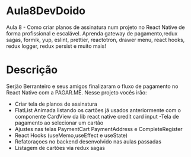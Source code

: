 # Aula8DevDoido
Aula 8 - Como criar planos de assinatura num projeto no React Native de forma profissional e escalável. Aprenda gateway de pagamento,redux sagas, formik, yup, eslint, prettier, reactotron, drawer menu, react hooks, redux logger, redux persist e muito mais!

# Descrição
Serjão Berranteiro e seus amigos finalizaram o fluxo de pagamento no React Native com a PAGAR.ME. Nesse projeto vocês irão:

- Criar tela de planos de assinatura
- FlatList Animada listando os cartões já usados anteriormente com o componente CardView da lib react native credit card input
-Tela de pagamento ao selecionar um cartão
- Ajustes nas telas PaymentCart PaymentAddress e CompleteRegister
- React Hooks (useMemo,useEffect e useState)
- Refatoraçoes no backend desenvolvido nas aulas passadas
- Listagem de cartões via redux sagas
